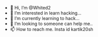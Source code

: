 - 👋 Hi, I’m @Whited2
- 👀 I’m interested in learn hacking...
- 🌱 I’m currently learning to hack...
- 💞️ I’m looking to someone can help me..
- 📫 How to reach me. Insta id kartik20sh

<!---
Whited2/Whited2 is a ✨ special ✨ repository because its `README.md` (this file) appears on your GitHub profile.
You can click the Preview link to take a look at your changes.
--->
